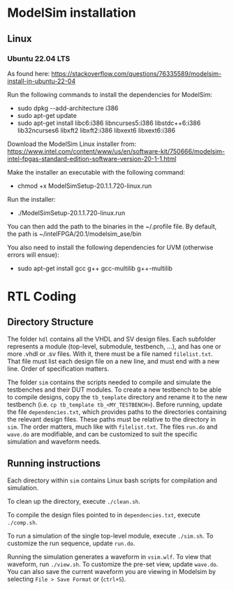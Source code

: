 # ModelSim installation

## Linux
### Ubuntu 22.04 LTS
As found here: https://stackoverflow.com/questions/76335589/modelsim-install-in-ubuntu-22-04

Run the following commands to install the dependencies for ModelSim:
* sudo dpkg --add-architecture i386
* sudo apt-get update
* sudo apt-get install libc6:i386 libncurses5:i386 libstdc++6:i386 lib32ncurses6 libxft2 libxft2:i386 libxext6 libxext6:i386


Download the ModelSim Linux installer from: https://www.intel.com/content/www/us/en/software-kit/750666/modelsim-intel-fpgas-standard-edition-software-version-20-1-1.html

Make the installer an executable with the following command:
* chmod +x ModelSimSetup-20.1.1.720-linux.run

Run the installer:
* ./ModelSimSetup-20.1.1.720-linux.run


You can then add the path to the binaries in the ~/.profile file.
By default, the path is ~/intelFPGA/20.1/modelsim_ase/bin


You also need to install the following dependencies for UVM (otherwise errors will ensue):
* sudo apt-get install gcc g++ gcc-multilib g++-multilib



# RTL Coding

## Directory Structure

The folder `hdl` contains all the VHDL and SV design files. Each subfolder represents a module (top-level, submodule, testbench, ...), and has one or more .vhdl or .sv files. With it, there must be a file named `filelist.txt`. That file must list each design file on a new line, and must end with a new line. Order of specification matters.

The folder `sim` contains the scripts needed to compile and simulate the testbenches and their DUT modules. To create a new testbench to be able to compile designs, copy the `tb_template` directory and rename it to the new testbench (i.e. `cp tb_template tb_<MY_TESTBENCH>`). Before running, update the file `dependencies.txt`, which provides paths to the directories containing the relevant design files. These paths must be relative to the directory in `sim`. The order matters, much like with `filelist.txt`. The files `run.do` and `wave.do` are modifiable, and can be customized to suit the specific simulation and waveform needs.

## Running instructions

Each directory within `sim` contains Linux bash scripts for compilation and simulation.

To clean up the directory, execute `./clean.sh`.

To compile the design files pointed to in `dependencies.txt`, execute `./comp.sh`.

To run a simulation of the single top-level module, execute `./sim.sh`. To customize the run sequence, update `run.do`.

Running the simulation generates a waveform in `vsim.wlf`. To view that waveform, run `./view.sh`. To customize the pre-set view, update `wave.do`. You can also save the current waveform you are viewing in Modelsim by selecting `File > Save Format` or (`ctrl+S`).
